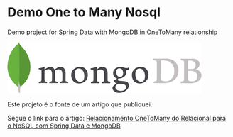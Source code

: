 # Demo One to Many Nosql

Demo project for Spring Data with MongoDB in OneToMany relationship

![MongoDB](mongodb.png)


Este projeto é o fonte de um artigo que publiquei.

Segue o link para o artigo: 
[Relacionamento OneToMany do Relacional para o NoSQL com Spring Data e MongoDB](https://medium.com/@fabiano_goes/relacionamento-onetomany-do-relacional-para-o-nosql-com-spring-data-e-mongodb-28fcf419dede)